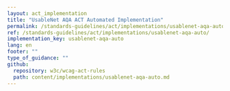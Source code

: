 ```yaml
---
layout: act_implementation
title: "UsableNet AQA ACT Automated Implementation"
permalink: /standards-guidelines/act/implementations/usablenet-aqa-auto/
ref: /standards-guidelines/act/implementations/usablenet-aqa-auto/
implementation_key: usablenet-aqa-auto
lang: en
footer: ""
type_of_guidance: ""
github:
  repository: w3c/wcag-act-rules
  path: content/implementations/usablenet-aqa-auto.md
---
```

